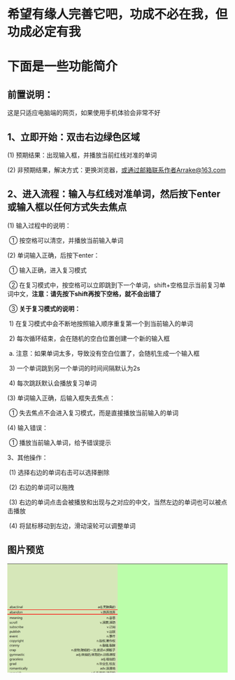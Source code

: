 # 希望有缘人完善它吧，功成不必在我，但功成必定有我
# 下面是一些功能简介

## **前置说明：**

这是只适应电脑端的网页，如果使用手机体验会非常不好

## 1、立即开始：双击右边绿色区域

(1) 预期结果：出现输入框，并播放当前红线对准的单词

(2) 非预期结果，解决方式：更换浏览器，或通过邮箱联系作者Arrake@163.com

## 2、进入流程：输入与红线对准单词，然后按下enter或输入框以任何方式失去焦点

(1) 输入过程中的说明：

​		① 按空格可以清空，并播放当前输入单词

(2) 单词输入正确，后按下enter：

​		① 输入正确，进入复习模式

​		② 在复习模式中，按空格可以立即跳到下一个单词，shift+空格显示当前复习单词中文，**注意：请先按下shift再按下空格，就不会出错了**

​		③ **关于复习模式的说明：**

​		1) 在复习模式中会不断地按照输入顺序重复第一个到当前输入的单词

​		2) 每次循环结束，会在随机的空白位置创建一个新的输入框

​				a. 注意：如果单词太多，导致没有空白位置了，会随机生成一个输入框

​		3) 一个单词跳到另一个单词的时间间隔默认为2s

​		4) 每次跳跃默认会播放复习单词

(3) 单词输入正确，后输入框失去焦点：

​		① 失去焦点不会进入复习模式，而是直接播放当前输入的单词

(4) 输入错误：

​		① 播放当前输入单词，给予错误提示

3、其他操作：

​	(1) 选择右边的单词右击可以选择删除

​	(2) 右边的单词可以拖拽

​	(3) 右边的单词点击会被播放和出现与之对应的中文，当然左边的单词也可以被点击播放

​	(4) 将鼠标移动到左边，滑动滚轮可以调整单词

## 图片预览

![a4](img/readme/a4.gif)